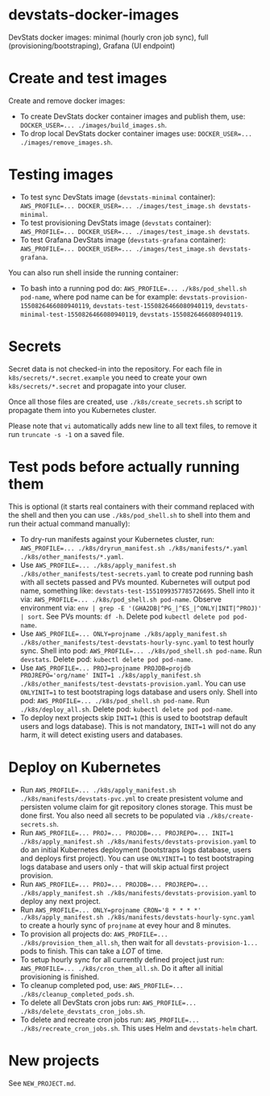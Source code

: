 # devstats-docker-images

DevStats docker images: minimal (hourly cron job sync), full (provisioning/bootstraping), Grafana (UI endpoint)


# Create and test images

Create and remove docker images:

- To create DevStats docker container images and publish them, use: `DOCKER_USER=... ./images/build_images.sh`.
- To drop local DevStats docker container images use: `DOCKER_USER=... ./images/remove_images.sh`.


# Testing images

- To test sync DevStats image (`devstats-minimal` container): `AWS_PROFILE=... DOCKER_USER=... ./images/test_image.sh devstats-minimal`.
- To test provisioning DevStats image (`devstats` container): `AWS_PROFILE=... DOCKER_USER=... ./images/test_image.sh devstats`.
- To test Grafana DevStats image (`devstats-grafana` container): `AWS_PROFILE=... DOCKER_USER=... ./images/test_image.sh devstats-grafana`.

You can also run shell inside the running container:

- To bash into a running pod do: `AWS_PROFILE=... ./k8s/pod_shell.sh pod-name`, where pod name can be for example: `devstats-provision-1550826466080940119`, `devstats-test-1550826466080940119`, `devstats-minimal-test-1550826466080940119`, `devstats-1550826466080940119`.


# Secrets

Secret data is not checked-in into the repository. For each file in `k8s/secrets/*.secret.example` you need to create your own `k8s/secrets/*.secret` and propagate into your cluser.

Once all those files are created, use `./k8s/create_secrets.sh` script to propagate them into you Kubernetes cluster.

Please note that `vi` automatically adds new line to all text files, to remove it run `truncate -s -1` on a saved file.


# Test pods before actually running them

This is optional (it starts real containers with their command replaced with the shell and then you can use `./k8s/pod_shell.sh` to shell into them and run their actual command manually):

- To dry-run manifests against your Kubernetes cluster, run: `AWS_PROFILE=... ./k8s/dryrun_manifest.sh ./k8s/manifests/*.yaml ./k8s/other_manifests/*.yaml`.
- Use `AWS_PROFILE=... ./k8s/apply_manifest.sh ./k8s/other_manifests/test-secrets.yaml` to create pod running bash with all sectets passed and PVs mounted. Kubernetes will output pod name, something like: `devstats-test-1551099357785726695`. Shell into it via: `AWS_PROFILE=... ./k8s/pod_shell.sh pod-name`. Observe environment via: `env | grep -E '(GHA2DB|^PG_|^ES_|^ONLY|INIT|^PROJ)' | sort`. See PVs mounts: `df -h`. Delete pod `kubectl delete pod pod-name`.
- Use `AWS_PROFILE=... ONLY=projname ./k8s/apply_manifest.sh ./k8s/other_manifests/test-devstats-hourly-sync.yaml` to test hourly sync. Shell into pod: `AWS_PROFILE=... ./k8s/pod_shell.sh pod-name`. Run `devstats`. Delete pod: `kubectl delete pod pod-name`.
- Use `AWS_PROFILE=... PROJ=projname PROJDB=projdb PROJREPO='org/name' INIT=1 ./k8s/apply_manifest.sh ./k8s/other_manifests/test-devstats-provision.yaml`. You can use `ONLYINIT=1` to test bootstraping logs database and users only. Shell into pod: `AWS_PROFILE=... ./k8s/pod_shell.sh pod-name`. Run `./k8s/deploy_all.sh`. Delete pod: `kubectl delete pod pod-name`.
- To deploy next projects skip `INIT=1` (this is used to bootstrap default users and logs database). This is not mandatory, `INIT=1` will not do any harm, it will detect existing users and databases.


# Deploy on Kubernetes

- Run `AWS_PROFILE=... ./k8s/apply_manifest.sh ./k8s/manifests/devstats-pvc.yml` to create presistent volume and persisten volume claim for git repository clones storage. This must be done first. You also need all secrets to be populated via `./k8s/create-secrets.sh`.
- Run `AWS_PROFILE=... PROJ=... PROJDB=... PROJREPO=... INIT=1 ./k8s/apply_manifest.sh ./k8s/manifests/devstats-provision.yaml` to do an initial Kubernetes deployment (bootstraps logs database, users and deploys first project). You can use `ONLYINIT=1` to test bootstraping logs database and users only - that will skip actual first project provision.
- Run `AWS_PROFILE=... PROJ=... PROJDB=... PROJREPO=... ./k8s/apply_manifest.sh ./k8s/manifests/devstats-provision.yaml` to deploy any next project.
- Run `AWS_PROFILE=... ONLY=projname CRON='8 * * * *' ./k8s/apply_manifest.sh ./k8s/manifests/devstats-hourly-sync.yaml` to create a hourly sync of `projname` at evey hour and 8 minutes.
- To provision all projects do: `AWS_PROFILE=... ./k8s/provision_them_all.sh`, then wait for all `devstats-provision-1...` pods to finish. This can take a *LOT* of time.
- To setup hourly sync for all currently defined project just run: `AWS_PROFILE=... ./k8s/cron_them_all.sh`. Do it after all initial provisioning is finished.
- To cleanup completed pod, use: `AWS_PROFILE=... ./k8s/cleanup_completed_pods.sh`.
- To delete all DevStats cron jobs run: `AWS_PROFILE=... ./k8s/delete_devstats_cron_jobs.sh`.
- To delete and recreate cron jobs run: `AWS_PROFILE=... ./k8s/recreate_cron_jobs.sh`. This uses Helm and `devstats-helm` chart.

# New projects

See `NEW_PROJECT.md`.
